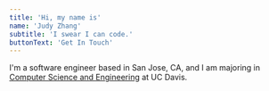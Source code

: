 ```yaml
---
title: 'Hi, my name is'
name: 'Judy Zhang'
subtitle: 'I swear I can code.'
buttonText: 'Get In Touch'
---
```


I'm a software engineer based in San Jose, CA, and I am majoring in [Computer Science and Engineering](https://www.ucdavis.edu/majors/computer-science-and-engineering/) at UC Davis.
